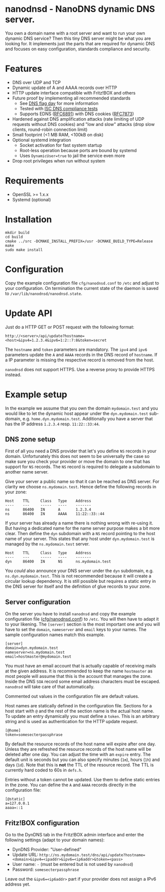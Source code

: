 # nanodnsd - NanoDNS dynamic DNS server.

You own a domain name with a root server and want to run your own dynamic DNS
service? Then this tiny DNS server might be what you are looking for. It
implements just the parts that are required for dynamic DNS and focuses on easy
configuration, standards compliance and security.

# Features

* DNS over UDP and TCP
* Dynamic update of A and AAAA records over HTTP
* HTTP update interface compatible with Fritz!BOX and others
* Future proof by implementing all recommended standards
  * See [DNS flag day](https://dnsflagday.net/) for more information
  * Tested with [ISC DNS compliance tests](https://gitlab.isc.org/isc-projects/DNS-Compliance-Testing)
  * Supports EDNS ([RFC6891](https://tools.ietf.org/html/rfc6891)) with DNS
    cookies ([RFC7873](https://tools.ietf.org/html/rfc7873))
* Hardened against DNS amplification attacks (rate limiting of UDP requests
  without DNS cookies) and "low and slow" attacks (drop slow clients,
  round-robin connection limit)
* Small footprint (<1 MB RAM, <100kB on disk)
* Optional systemd integration
  * Socket activation for fast system startup
  * Root-less operation because ports are bound by systemd
  * Uses `DynamicUser=true` to jail the service even more
* Drop root privileges when run without system

# Requirements

* OpenSSL >= 1.x.x
* Systemd (optional)

# Installation

    mkdir build
    cd build
    cmake ../src -DCMAKE_INSTALL_PREFIX=/usr -DCMAKE_BUILD_TYPE=Release
    make
    sudo make install

# Configuration

Copy the example configuration file `cfg/nanodnsd.conf` to `/etc` and adjust to
your configuration. On termination the current state of the daemon is saved to
`/var/lib/nanodnsd/nanodnsd.state`.

# Update API

Just do a HTTP GET or POST request with the following format:

    http://<server>/api/update?hostname=<host>&ipv4=1.2.3.4&ipv6=1:2::7:8&token=secret

The `hostname` and `token` parameters are mandatory. The `ipv4` and `ipv6`
parameters update the `A` and `AAAA` records in the DNS record of `hostname`.
If a IP parameter is missing the respective record is removed from the host.

`nanodnsd` does not support HTTPS. Use a reverse proxy to provide HTTPS instead.

# Example setup

In the example we assume that you own the domain `mydomain.test` and you would
like to let the dynamic host appear under the `dyn.mydomain.test` sub-domain,
e.g. `home.dyn.mydomain.test`. Additionally you have a server that has the IP
address `1.2.3.4` resp.  `11:22::33:44`.

## DNS zone setup

First of all you need a DNS provider that let's you define `NS` records in your
domain. Unfortunately this does not seem to be universally the case so make
sure you check your provider or move the domain to one that has support for
`NS` records. The `NS` record is required to delegate a subdomain to another
name server.

Give your server a public name so that it can be reached as DNS server. For
clarity we choose `ns.mydomain.test`. Hence define the following records in
your zone:

    Host    TTL     Class   Type    Address
    ----    ---     -----   ----    -------
    ns      86400   IN      A       1.2.3.4
    ns      86400   IN      AAAA    11:22::33::44

If your server has already a name there is nothing wrong with re-using it. But
having a dedicated name for the name server purpose makes a bit more clear.
Then define the `dyn` subdomain with a `NS` record pointing to the host name of
your server. This states that any host under `dyn.mydomain.test` is managed by
the `ns.mydomain.test` server.

    Host    TTL     Class   Type    Address
    ----    ---     -----   ----    -------
    dyn     86400   IN      NS      ns.mydomain.test

You *could* also announce your DNS server under the `dyn` subdomain, e.g.
`ns.dyn.mydomain.test`. This is not recommended because it will create a
circular lookup dependency. It is still possible but requires a static entry in
the DNS server for itself and the definition of glue records to your zone.

## Server configuration

On the server you have to install `nanodnsd` and copy the example configuration
file ([cfg/nanodnsd.conf](cfg/nanodnsd.conf)) to `/etc`. You will then have to
adapt it to your likening. The `[server]` section is the most important one
and you will have to set the `domain`, `nameserver` and `email` keys to your names.
The sample configuration names match this example.

    [server]
    domain=dyn.mydomain.test
    nameserver=ns.mydomain.test
    email=hostmaster@mydomain.test

You must have an email account that is actually capable of receiving mails at
the given address. It is recommended to keep the name `hostmaster` as most
people will assume that this is the account that manages the zone. Inside the
DNS `SOA` record some email address characters must be escaped. `nanodnsd` will
take care of that automatically.

Commented out values in the configuration file are default values.

Host names are statically defined in the configuration file. Sections for a
host start with `@` and the rest of the section name is the actual host name.
To update an entry dynamically you must define a `token`. This is an arbitrary
string and is used as authentication for the HTTP update request.

    [@home]
    token=somesecterpassphrase

By default the resource records of the host name will expire after one day.
Unless they are refreshed the resource records of the host name will be deleted
after one day. You can adjust the time with an `expire` entry. The default unit
is seconds but you can also specify minutes (`1m`), hours (`1h`) and days
(`1d`). Note that this is **not** the TTL of the resource record. The TTL is
currently hard coded to 60s in `defs.h`.

Entries without a token cannot be updated. Use them to define static entries in
the zone. You can define the `A` and `AAAA` records directly in the
configuration file:

    [@static]
    a=127.0.0.1
    aaaa=::1

## Fritz!BOX configuration

Go to the DynDNS tab in the Fritz!BOX admin interface and enter the following
settings (adapt to your domain names):

* DynDNS Provider: "User-defined"
* Update URL: `http://ns.mydomain.test/dns/api/update?hostname=<domain>&ipv4=<ipaddr>&ipv6=<ip6addr>&token=<pass>`
* User name: `-` (must be entered but is not used by `nanodnsd`)
* Password: `somesecterpassphrase`

Leave out the `&ipv6=<ip6addr>` part if your provider does not assign a
IPv6 address yet.
